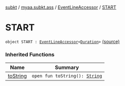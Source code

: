 [subkt](../../index.md) / [myaa.subkt.ass](../index.md) / [EventLineAccessor](index.md) / [START](./-s-t-a-r-t.md)

# START

`object START : `[`EventLineAccessor`](index.md)`<`[`Duration`](https://docs.oracle.com/javase/9/docs/api/java/time/Duration.html)`>` [(source)](https://github.com/Myaamori/SubKt/blob/0.1.19/src/main/kotlin/myaa/subkt/ass/parser.kt#L436)

### Inherited Functions

| Name | Summary |
|---|---|
| [toString](to-string.md) | `open fun toString(): `[`String`](https://kotlinlang.org/api/latest/jvm/stdlib/kotlin/-string/index.html) |

